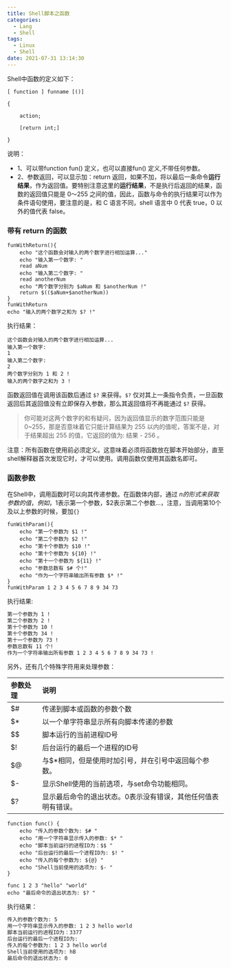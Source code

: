 ```yaml
---
title: Shell脚本之函数
categories:
  - Lang
  - Shell
tags:
  - Linux
  - Shell
date: 2021-07-31 13:14:30
---
```


Shell中函数的定义如下：

```shell
[ function ] funname [()]

{

    action;

    [return int;]

}
```

说明：

- 1、可以带function fun() 定义，也可以直接fun() 定义,不带任何参数。
- 2、参数返回，可以显示加：return 返回，如果不加，将以最后一条命令**运行结果**，作为返回值。要特别注意这里的**运行结果**，不是执行后返回的结果，函数的返回值只能是 0～255 之间的值，因此，函数与命令的执行结果可以作为条件语句使用，要注意的是，和 C 语言不同，shell 语言中 0 代表 true，0 以外的值代表 false。

### 带有 return 的函数

```shell
funWithReturn(){
    echo "这个函数会对输入的两个数字进行相加运算..."
    echo "输入第一个数字: "
    read aNum
    echo "输入第二个数字: "
    read anotherNum
    echo "两个数字分别为 $aNum 和 $anotherNum !"
    return $(($aNum+$anotherNum))
}
funWithReturn
echo "输入的两个数字之和为 $? !"
```

执行结果：

```shell
这个函数会对输入的两个数字进行相加运算...
输入第一个数字: 
1
输入第二个数字: 
2
两个数字分别为 1 和 2 !
输入的两个数字之和为 3 !
```

函数返回值在调用该函数后通过 `$?` 来获得。`$?` 仅对其上一条指令负责，一旦函数返回后其返回值没有立即保存入参数，那么其返回值将不再能通过 `$?` 获得。

> 你可能对这两个数字的和有疑问，因为返回值显示的数字范围只能是 0~255，那是否意味着它只能计算结果为 255 以内的值呢，答案不是，对于结果超出 255 的值，它返回的值为: 结果 - 256 。

注意：所有函数在使用前必须定义。这意味着必须将函数放在脚本开始部分，直至shell解释器首次发现它时，才可以使用。调用函数仅使用其函数名即可。

### 函数参数

在Shell中，调用函数时可以向其传递参数。在函数体内部，通过 $n 的形式来获取参数的值，例如，$1表示第一个参数，$2表示第二个参数...，注意，当调用第10个及以上参数的时候，要加`{}`

```shell
funWithParam(){
    echo "第一个参数为 $1 !"
    echo "第二个参数为 $2 !"
    echo "第十个参数为 $10 !"
    echo "第十个参数为 ${10} !"
    echo "第十一个参数为 ${11} !"
    echo "参数总数有 $# 个!"
    echo "作为一个字符串输出所有参数 $* !"
}
funWithParam 1 2 3 4 5 6 7 8 9 34 73
```

执行结果:

```tex
第一个参数为 1 !
第二个参数为 2 !
第十个参数为 10 !
第十个参数为 34 !
第十一个参数为 73 !
参数总数有 11 个!
作为一个字符串输出所有参数 1 2 3 4 5 6 7 8 9 34 73 !
```

另外，还有几个特殊字符用来处理参数：

| 参数处理 | 说明                                                         |
| :------- | :----------------------------------------------------------- |
| $#       | 传递到脚本或函数的参数个数                                   |
| $*       | 以一个单字符串显示所有向脚本传递的参数                       |
| $$       | 脚本运行的当前进程ID号                                       |
| $!       | 后台运行的最后一个进程的ID号                                 |
| $@       | 与$*相同，但是使用时加引号，并在引号中返回每个参数。         |
| $-       | 显示Shell使用的当前选项，与set命令功能相同。                 |
| $?       | 显示最后命令的退出状态。0表示没有错误，其他任何值表明有错误。 |

```shell
function func() {
    echo "传入的参数个数为: $# "
    echo "用一个字符串显示传入的参数: $* "
    echo "脚本当前运行的进程ID为：$$ "
    echo "后台运行的最后一个进程ID为: $! "
    echo "传入的每个参数为: ${@} "
    echo "Shell当前使用的选项为: $- "
}

func 1 2 3 "hello" "world"
echo "最后命令的退出状态为: $? "
```

执行结果：

```tex
传入的参数个数为: 5
用一个字符串显示传入的参数: 1 2 3 hello world
脚本当前运行的进程ID为：3377
后台运行的最后一个进程ID为:
传入的每个参数为: 1 2 3 hello world
Shell当前使用的选项为: hB
最后命令的退出状态为: 0
```

